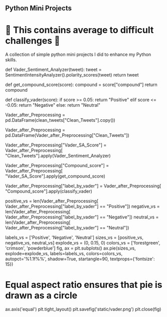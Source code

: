 <h2>Python Mini Projects</h2>

<h1>💪 This contains average to difficult challenges 💪</h1>

A collection of simple python mini projects I did to enhance my Python skills.

def Vader_Sentiment_Analyzer(tweet):
    tweet = SentimentIntensityAnalyzer().polarity_scores(tweet)
    return tweet


def get_compound_score(score):
    compound = score["compound"]
    return compound


def classify_vader(score):
    if score >= 0.05:
        return "Positive"
    elif score <= -0.05:
        return "Negative"
    else:
        return "Neutral"
    
    
Vader_after_Preprocessing = pd.DataFrame(clean_tweets["Clean_Tweets"].copy())

    
Vader_after_Preprocessing = pd.DataFrame(Vader_after_Preprocessing["Clean_Tweets"])

Vader_after_Preprocessing["Vader_SA_Score"] = Vader_after_Preprocessing[
        "Clean_Tweets"].apply(Vader_Sentiment_Analyzer)

Vader_after_Preprocessing["Compound_score"] = Vader_after_Preprocessing[
        "Vader_SA_Score"].apply(get_compound_score)

Vader_after_Preprocessing["label_by_vader"] = Vader_after_Preprocessing[
        "Compound_score"].apply(classify_vader)

positive_vs = len(Vader_after_Preprocessing[
    Vader_after_Preprocessing["label_by_vader"] ==
    "Positive"])
negative_vs = len(Vader_after_Preprocessing[
    Vader_after_Preprocessing["label_by_vader"] ==
    "Negative"])
neutral_vs = len(Vader_after_Preprocessing[
    Vader_after_Preprocessing["label_by_vader"] ==
    "Neutral"])

labels_vs = ['Positive', 'Negative', 'Neutral']
sizes_vs = [positive_vs, negative_vs, neutral_vs]
explode_vs = (0, 0.15, 0)
colors_vs = ['forestgreen', 'crimson', 'powderblue']
fig, ax = plt.subplots()
ax.pie(sizes_vs, explode=explode_vs, labels=labels_vs, colors=colors_vs, autopct='%1.1f%%', shadow=True, startangle=90, textprops={'fontsize': 15})
# Equal aspect ratio ensures that pie is drawn as a circle
ax.axis('equal')
plt.tight_layout()
plt.savefig('static/vader.png')
plt.close(fig)
